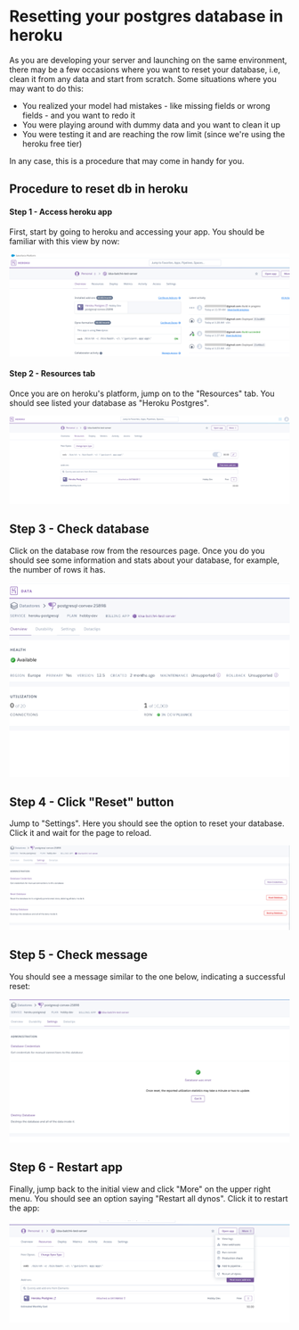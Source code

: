 # Resetting your postgres database in heroku

As you are developing your server and launching on the same environment, there may be 
a few occasions where you want to reset your database, i.e, clean it from any data
and start from scratch. Some situations where you may want to do this:

* You realized your model had mistakes - like missing fields or wrong fields - and you
want to redo it
* You were playing around with dummy data and you want to clean it up
* You were testing it and are reaching the row limit (since we're using the heroku free tier)

In any case, this is a procedure that may come in handy for you.

## Procedure to reset db in heroku

#### Step 1 - Access heroku app

First, start by going to heroku and accessing your app. You should be familiar
with this view by now:

![reset-db-step-1-heroku-app](./media/heroku-reset-db-step-1-heroku-app.png)


#### Step 2 - Resources tab

Once you are on heroku's platform, jump on to the "Resources" tab. You should see listed 
your database as "Heroku Postgres".

![reset-db-step-2-resource-tab](./media/heroku-reset-db-step-2-resource-tab.png)

## Step 3 - Check database

Click on the database row from the resources page. Once you do you should see 
some information and stats about your database, for example, the number
of rows it has.

![reset-db-step-3-db-rows](./media/heroku-reset-db-step-3-db-rows.png)

## Step 4 - Click "Reset" button

Jump to "Settings". Here you should see the option to reset your database. Click it and wait for 
the page to reload.

![reset-db-step-4-settings-reset](./media/heroku-reset-db-step-4-settings-reset.png)

## Step 5 - Check message

You should see a message similar to the one below, indicating a successful reset:

![reset-db-step-5-db-reset-message](./media/heroku-reset-db-step-5-db-reset-message.png)

## Step 6 - Restart app

Finally, jump back to the initial view and click "More" on the upper
right menu. You should see an option saying "Restart all dynos". Click
it to restart the app:

![reset-db-step-6-restart-app](./media/heroku-reset-db-step-6-restart-app.png)




